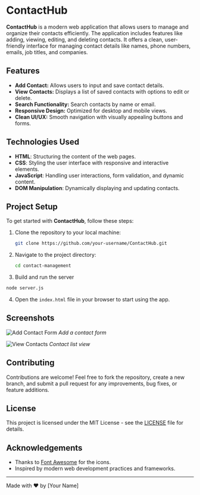 # ContactHub

**ContactHub** is a modern web application that allows users to manage and organize their contacts efficiently. The application includes features like adding, viewing, editing, and deleting contacts. It offers a clean, user-friendly interface for managing contact details like names, phone numbers, emails, job titles, and companies.

## Features

- **Add Contact:** Allows users to input and save contact details.
- **View Contacts:** Displays a list of saved contacts with options to edit or delete.
- **Search Functionality:** Search contacts by name or email.
- **Responsive Design:** Optimized for desktop and mobile views.
- **Clean UI/UX:** Smooth navigation with visually appealing buttons and forms.

## Technologies Used

- **HTML**: Structuring the content of the web pages.
- **CSS**: Styling the user interface with responsive and interactive elements.
- **JavaScript**: Handling user interactions, form validation, and dynamic content.
- **DOM Manipulation**: Dynamically displaying and updating contacts.

## Project Setup

To get started with **ContactHub**, follow these steps:

1. Clone the repository to your local machine:
    ```bash
    git clone https://github.com/your-username/ContactHub.git
    ```

2. Navigate to the project directory:
    ```bash
    cd contact-management
    ```
    
3. Build and run the server
  ```bash
  node server.js
  ```

4. Open the `index.html` file in your browser to start using the app.

## Screenshots

![Add Contact Form](path-to-screenshot-1.png)
_Add a contact form_

![View Contacts](path-to-screenshot-2.png)
_Contact list view_

## Contributing

Contributions are welcome! Feel free to fork the repository, create a new branch, and submit a pull request for any improvements, bug fixes, or feature additions.

## License

This project is licensed under the MIT License - see the [LICENSE](LICENSE) file for details.

## Acknowledgements

- Thanks to [Font Awesome](https://fontawesome.com) for the icons.
- Inspired by modern web development practices and frameworks.

---

Made with ❤️ by [Your Name]
